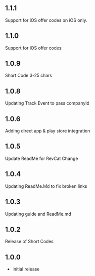 ## 1.1.1
Support for iOS offer codes on iOS only.

## 1.1.0
Support for iOS offer codes

## 1.0.9
Short Code 3-25 chars

## 1.0.8
Updating Track Event to pass companyId

## 1.0.6
Adding direct app & play store integration

## 1.0.5
Update ReadMe for RevCat Change

## 1.0.4
Updating ReadMe.Md to fix broken links

## 1.0.3
Updating guide and ReadMe.md

## 1.0.2
Release of Short Codes

## 1.0.0
* Initial release
